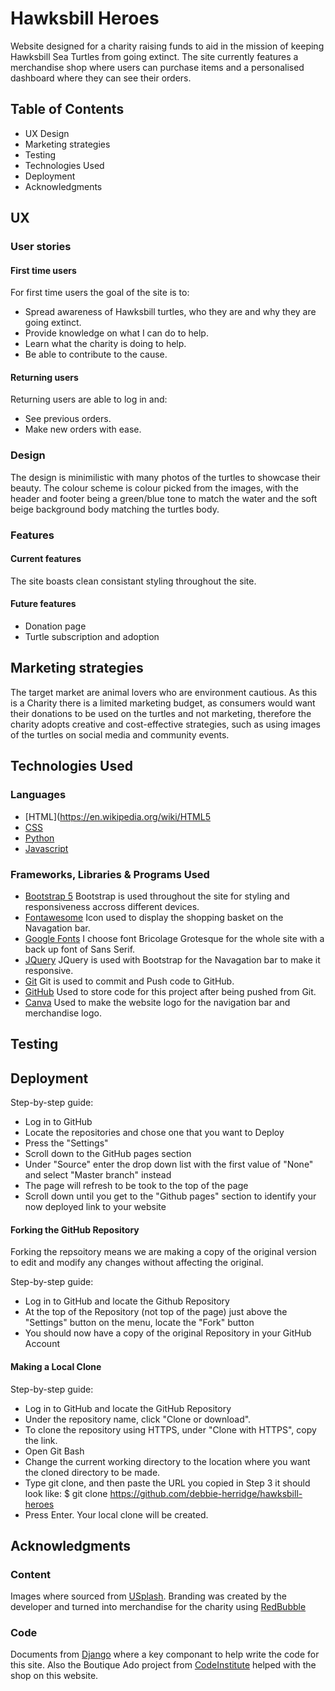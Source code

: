 # Hawksbill Heroes

Website designed for a charity raising funds to aid in the mission of keeping Hawksbill Sea Turtles from going extinct. The site currently features a merchandise shop where users can purchase items and a personalised dashboard where they can see their orders.

## Table of Contents
- UX Design
- Marketing strategies
- Testing
- Technologies Used
- Deployment
- Acknowledgments


## UX

### User stories

#### First time users
For first time users the goal of the site is to:
- Spread awareness of Hawksbill turtles, who they are and why they are going extinct.
- Provide knowledge on what I can do to help.
- Learn what the charity is doing to help.
- Be able to contribute to the cause.

#### Returning users
Returning users are able to log in and:
- See previous orders.
- Make new orders with ease.

### Design
The design is minimilistic with many photos of the turtles to showcase their beauty. The colour scheme is colour picked from the images, with the header and footer being a green/blue tone to match the water and the soft beige background body matching the turtles body.

### Features

#### Current features
The site boasts clean consistant styling throughout the site. 

#### Future features
- Donation page
- Turtle subscription and adoption

## Marketing strategies
The target market are animal lovers who are environment cautious. As this is a Charity there is a limited marketing budget, as consumers would want their donations to be used on the turtles and not marketing, therefore the charity adopts creative and cost-effective strategies, such as using images of the turtles on social media and community events.

## Technologies Used

### Languages 
- [HTML](https://en.wikipedia.org/wiki/HTML5
- [CSS](https://en.wikipedia.org/wiki/CSS)
- [Python](https://www.python.org/)
- [Javascript](https://www.javascript.com/)

### Frameworks, Libraries & Programs Used
- [Bootstrap 5](https://getbootstrap.com/)
Bootstrap is used throughout the site for styling and responsiveness accross different devices.
- [Fontawesome](https://fontawesome.com/docs/web/style/animate)
Icon used to display the shopping basket on the Navagation bar.
- [Google Fonts](https://fonts.google.com/)
I choose font Bricolage Grotesque for the whole site with a back up font of Sans Serif.
- [JQuery](https://jquery.com/)
JQuery is used with Bootstrap for the Navagation bar to make it responsive.
- [Git](https://git-scm.com/)
Git is used to commit and Push code to GitHub.
- [GitHub](https://github.com/)
Used to store code for this project after being pushed from Git.
- [Canva](https://www.canva.com/posters/0)
Used to make the website logo for the navigation bar and merchandise logo.


## Testing

## Deployment

Step-by-step guide:
- Log in to GitHub
- Locate the repositories and chose one that you want to Deploy
- Press the "Settings"
- Scroll down to the GitHub pages section
- Under "Source" enter the drop down list with the first value of "None" and select "Master branch" instead
- The page will refresh to be took to the top of the page
- Scroll down until you get to the "Github pages" section to identify your now deployed link to your website

#### Forking the GitHub Repository
Forking the repsoitory means we are making a copy of the original version to edit and modify any changes without affecting the original.

Step-by-step guide:
- Log in to GitHub and locate the Github Repository
- At the top of the Repository (not top of the page) just above the "Settings" button on the menu, locate the "Fork" button
- You should now have a copy of the original Repository in your GitHub Account

#### Making a Local Clone
Step-by-step guide:
- Log in to GitHub and locate the GitHub Repository
- Under the repository name, click "Clone or download".
- To clone the repository using HTTPS, under "Clone with HTTPS", copy the link.
- Open Git Bash
- Change the current working directory to the location where you want the cloned directory to be made.
- Type git clone, and then paste the URL you copied in Step 3 it should look like: $ git clone https://github.com/debbie-herridge/hawksbill-heroes
- Press Enter. Your local clone will be created.


## Acknowledgments

### Content
Images where sourced from [USplash](https://unsplash.com/).
Branding was created by the developer and turned into merchandise for the charity using [RedBubble](https://www.redbubble.com/explore/for-you/)

### Code 
Documents from [Django](https://www.djangoproject.com/) where a key componant to help write the code for this site.
Also the Boutique Ado project from [CodeInstitute](https://codeinstitute.net/full-stack-software-development-diploma/?utm_term=code%20institute&utm_campaign=CI+-+UK+-+Search+-+Brand&utm_source=adwords&utm_medium=ppc&hsa_acc=8983321581&hsa_cam=1578649861&hsa_grp=62188641240&hsa_ad=635720257674&hsa_src=g&hsa_tgt=kwd-319867646331&hsa_kw=code%20institute&hsa_mt=e&hsa_net=adwords&hsa_ver=3&gad_source=1&gclid=Cj0KCQjwtJKqBhCaARIsAN_yS_mInTq8p659q7gN0o4bX5Q1Zat1nQRvSXbjSrkPh2er3w1rYdFLlhQaAsDvEALw_wcB) helped with the shop on this website.
